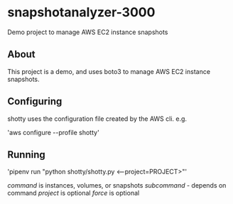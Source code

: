 # snapshotanalyzer-3000

Demo project to manage AWS EC2 instance snapshots

## About

This project is a demo, and uses boto3 to  manage AWS EC2 instance snapshots.

## Configuring

shotty uses the configuration file created by the AWS cli. e.g.

'aws configure --profile shotty'

## Running

'pipenv run "python shotty/shotty.py <command> <subcommand> <--project=PROJECT>"'

*command* is instances, volumes, or snapshots
*subcommand* -  depends on command
*project* is optional
*force* is optional
